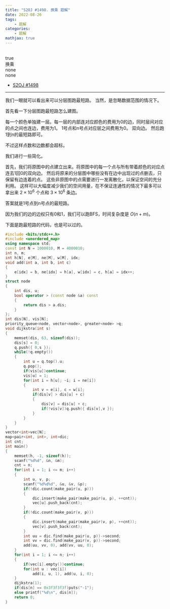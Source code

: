 ```yaml
---
title: "S2OJ #1498. 换乘 题解"
date: 2022-08-26
tags:
	- 题解
categories:
	- 题解
mathjax: true
---
```

<br>
<!-- more -->
<div id="problem-card-vis">true</div>
<div id="problem-info-name">换乘</div>
<div id="problem-info-from">none</div>
<div id="problem-info-difficulty">none</div>
<div id="problem-info-color"></div>
<div id="problem-info-submit"><ul><li><a href="https://sjzezoj.com/problem/1498">S2OJ #1498</a></li></ul></div>

----

我们一眼就可以看出来可以分层图跑最短路。
当然，是忽略数据范围的情况下。

首先看一下分层图跑最短路怎么建图。

每一个颜色单独建一层。每一层的内部连对应颜色的费用为0的边，同时层间对应的点之间也连边，费用为1。
1号点和n号点对应层之间费用为0。
双向边。
然后跑1到n的最短路即可。

不过这样点数和边数都会超标。

我们进行一些简化。

首先，我们将原图中的点建立出来。将原图中的每一个点与所有带着颜色的对应点连去1回0的双向边。
然后将原来的分层图中哪些没有在边中出现过的点删去，只保留有边连着的点。
这些非原图中的点需要进行一发离散化，以保证空间的充分利用。
这样可以大幅度减少我们的空间用量，在不保证连通性的情况下最多可以拿出来 $2 \times 10^6$ 个点和 $3 \times 10^6$ 条边。

答案就是1号点到n号点的最短路。

因为我们的边的边权只有0和1，我们可以跑BFS，时间复杂度是 $O(n+m)$。

下面是跑最短路的代码，也是可以过的。

``` cpp
#include <bits/stdc++.h>
#include <unordered_map>
using namespace std;
const int N = 1000010, M = 4000010;
int n, m;
int h[N], e[M], ne[M], w[M], idx;
void add(int a, int b, int c)
{
	e[idx] = b, ne[idx] = h[a], w[idx] = c, h[a] = idx++;
}
struct node
{
	int dis, u;
	bool operator > (const node &a) const
	{
		return dis > a.dis;
	}
};
int dis[N], vis[N];
priority_queue<node, vector<node>, greater<node> >q;
void dijkstra(int s)
{
	memset(dis, 63, sizeof(dis));
	dis[s] = 0;
	q.push({ 0,s });
	while(!q.empty())
	{
		int u = q.top().u;
		q.pop();
		if(vis[u])continue;
		vis[u] = 1;
		for(int i = h[u]; ~i; i = ne[i])
		{
			int v = e[i], c = w[i];
			if(dis[v] > dis[u] + c)
			{
				dis[v] = dis[u] + c;
				if(!vis[v])q.push({ dis[v],v });
			}
		}
	}
}
vector<int>vec[N];
map<pair<int, int>, int>dic;
int cnt;
int main()
{
	memset(h, -1, sizeof(h));
	scanf("%d%d", &n, &m);
	cnt = n;
	for(int i = 1; i <= m; i++)
	{
		int u, v, p;
		scanf("%d%d%d", &u, &v, &p);
		if(!dic.count(make_pair(u, p)))
		{
			dic.insert(make_pair(make_pair(u, p), ++cnt));
			vec[u].push_back(cnt);
		}
		if(!dic.count(make_pair(v, p)))
		{
			dic.insert(make_pair(make_pair(v, p), ++cnt));
			vec[v].push_back(cnt);
		}
		int uu = dic.find(make_pair(u, p))->second;
		int vv = dic.find(make_pair(v, p))->second;
		add(uu, vv, 0), add(vv, uu, 0);
	}
	for(int i = 1; i <= n; i++)
	{
		if(vec[i].empty())continue;
		for(int u : vec[i])
			add(i, u, 1), add(u, i, 0);
	}
	dijkstra(1);
	if(dis[n] == 0x3f3f3f3f)puts("-1");
	else printf("%d\n", dis[n]);
	return 0;
}
```

